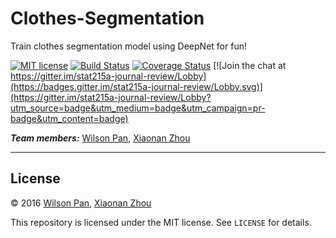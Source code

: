 # Clothes-Segmentation
Train clothes segmentation model using DeepNet for fun!

[![MIT license](http://img.shields.io/badge/license-MIT-brightgreen.svg)](http://opensource.org/licenses/MIT)
[![Build Status](https://travis-ci.org/nhejazi/stat215a-journal-review.svg?branch=master)](https://travis-ci.org/nhejazi/stat215a-journal-review?branch=master)
[![Coverage Status](https://coveralls.io/repos/nhejazi/stat215a-journal-review/badge.svg?branch=master)](https://coveralls.io/r/nhejazi/stat215a-journal-review?branch=master)
[![Join the chat at https://gitter.im/stat215a-journal-review/Lobby](https://badges.gitter.im/stat215a-journal-review/Lobby.svg)](https://gitter.im/stat215a-journal-review/Lobby?utm_source=badge&utm_medium=badge&utm_campaign=pr-badge&utm_content=badge)

_**Team members:**_ [Wilson Pan](https://github.com/wilson1314), [Xiaonan
Zhou](https://github.com/GiannaJo)

---

## License

&copy; 2016 [Wilson Pan](https://github.com/wilson1314), [Xiaonan
Zhou](https://github.com/GiannaJo)

This repository is licensed under the MIT license. See `LICENSE` for details.

